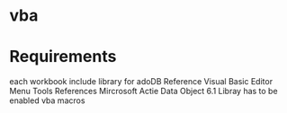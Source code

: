vba
===

# Requirements
each workbook include library for adoDB Reference
Visual Basic Editor Menu Tools References Mircrosoft Actie Data Object 6.1 Libray has to be enabled
vba macros
